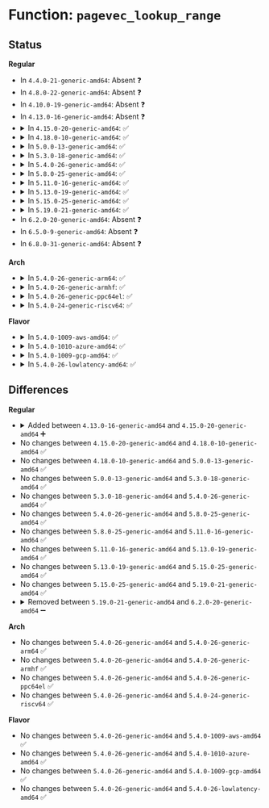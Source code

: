 # Function: <code>pagevec_lookup_range</code>

## Status
<b>Regular</b>
<ul>
<li>
In <code>4.4.0-21-generic-amd64</code>: Absent ❓
</li>
<li>
In <code>4.8.0-22-generic-amd64</code>: Absent ❓
</li>
<li>
In <code>4.10.0-19-generic-amd64</code>: Absent ❓
</li>
<li>
In <code>4.13.0-16-generic-amd64</code>: Absent ❓
</li>
<li>
<details>
<summary>In <code>4.15.0-20-generic-amd64</code>: ✅</summary>

```c
unsigned int pagevec_lookup_range(struct pagevec * pvec, struct address_space * mapping, long unsigned int * start, long unsigned int end)
```

```json
{
  "name": "pagevec_lookup_range",
  "collision_type": "Unique Global",
  "inline_type": "No",
  "funcs": [
    {
      "addr": 18446744071580808000,
      "name": "pagevec_lookup_range",
      "external": true,
      "loc": "mm/swap.c:983",
      "file": "mm/swap.c",
      "inline": "seen, unknown",
      "caller_inline": [],
      "caller_func": [
        "fs/buffer.c:page_cache_seek_hole_data",
        "fs/buffer.c:clean_bdev_aliases",
        "fs/ext4/inode.c:mpage_map_and_submit_buffers",
        "fs/ext4/inode.c:mpage_release_unused_pages",
        "fs/hugetlbfs/inode.c:remove_inode_hugepages"
      ]
    }
  ],
  "symbols": [
    {
      "addr": 18446744071580808000,
      "name": "pagevec_lookup_range",
      "section": ".text",
      "bind": "STB_GLOBAL",
      "size": 44
    }
  ]
}
```
</details>
</li>
<li>
<details>
<summary>In <code>4.18.0-10-generic-amd64</code>: ✅</summary>

```c
unsigned int pagevec_lookup_range(struct pagevec * pvec, struct address_space * mapping, long unsigned int * start, long unsigned int end)
```

```json
{
  "name": "pagevec_lookup_range",
  "collision_type": "Unique Global",
  "inline_type": "No",
  "funcs": [
    {
      "addr": 18446744071580945152,
      "name": "pagevec_lookup_range",
      "external": true,
      "loc": "mm/swap.c:994",
      "file": "mm/swap.c",
      "inline": "seen, unknown",
      "caller_inline": [],
      "caller_func": [
        "fs/buffer.c:clean_bdev_aliases",
        "fs/iomap.c:page_cache_seek_hole_data",
        "fs/ext4/inode.c:mpage_map_and_submit_buffers",
        "fs/ext4/inode.c:mpage_release_unused_pages",
        "fs/hugetlbfs/inode.c:remove_inode_hugepages"
      ]
    }
  ],
  "symbols": [
    {
      "addr": 18446744071580945152,
      "name": "pagevec_lookup_range",
      "section": ".text",
      "bind": "STB_GLOBAL",
      "size": 44
    }
  ]
}
```
</details>
</li>
<li>
<details>
<summary>In <code>5.0.0-13-generic-amd64</code>: ✅</summary>

```c
unsigned int pagevec_lookup_range(struct pagevec * pvec, struct address_space * mapping, long unsigned int * start, long unsigned int end)
```

```json
{
  "name": "pagevec_lookup_range",
  "collision_type": "Unique Global",
  "inline_type": "No",
  "funcs": [
    {
      "addr": 18446744071581021296,
      "name": "pagevec_lookup_range",
      "external": true,
      "loc": "mm/swap.c:995",
      "file": "mm/swap.c",
      "inline": "seen, unknown",
      "caller_inline": [],
      "caller_func": [
        "fs/buffer.c:clean_bdev_aliases",
        "fs/iomap.c:page_cache_seek_hole_data",
        "fs/ext4/inode.c:mpage_map_and_submit_buffers",
        "fs/ext4/inode.c:mpage_release_unused_pages",
        "fs/hugetlbfs/inode.c:remove_inode_hugepages"
      ]
    }
  ],
  "symbols": [
    {
      "addr": 18446744071581021296,
      "name": "pagevec_lookup_range",
      "section": ".text",
      "bind": "STB_GLOBAL",
      "size": 44
    }
  ]
}
```
</details>
</li>
<li>
<details>
<summary>In <code>5.3.0-18-generic-amd64</code>: ✅</summary>

```c
unsigned int pagevec_lookup_range(struct pagevec * pvec, struct address_space * mapping, long unsigned int * start, long unsigned int end)
```

```json
{
  "name": "pagevec_lookup_range",
  "collision_type": "Unique Global",
  "inline_type": "No",
  "funcs": [
    {
      "addr": 18446744071581085344,
      "name": "pagevec_lookup_range",
      "external": true,
      "loc": "mm/swap.c:1001",
      "file": "mm/swap.c",
      "inline": "seen, unknown",
      "caller_inline": [],
      "caller_func": [
        "fs/buffer.c:clean_bdev_aliases",
        "fs/iomap/seek.c:page_cache_seek_hole_data",
        "fs/ext4/inode.c:mpage_map_and_submit_buffers",
        "fs/ext4/inode.c:mpage_release_unused_pages",
        "fs/hugetlbfs/inode.c:remove_inode_hugepages"
      ]
    }
  ],
  "symbols": [
    {
      "addr": 18446744071581085344,
      "name": "pagevec_lookup_range",
      "section": ".text",
      "bind": "STB_GLOBAL",
      "size": 44
    }
  ]
}
```
</details>
</li>
<li>
<details>
<summary>In <code>5.4.0-26-generic-amd64</code>: ✅</summary>

```c
unsigned int pagevec_lookup_range(struct pagevec * pvec, struct address_space * mapping, long unsigned int * start, long unsigned int end)
```

```json
{
  "name": "pagevec_lookup_range",
  "collision_type": "Unique Global",
  "inline_type": "No",
  "funcs": [
    {
      "addr": 18446744071581141328,
      "name": "pagevec_lookup_range",
      "external": true,
      "loc": "mm/swap.c:1041",
      "file": "mm/swap.c",
      "inline": "seen, unknown",
      "caller_inline": [],
      "caller_func": [
        "fs/buffer.c:clean_bdev_aliases",
        "fs/iomap/seek.c:page_cache_seek_hole_data",
        "fs/ext4/inode.c:mpage_map_and_submit_buffers",
        "fs/ext4/inode.c:mpage_release_unused_pages",
        "fs/hugetlbfs/inode.c:remove_inode_hugepages"
      ]
    }
  ],
  "symbols": [
    {
      "addr": 18446744071581141328,
      "name": "pagevec_lookup_range",
      "section": ".text",
      "bind": "STB_GLOBAL",
      "size": 44
    }
  ]
}
```
</details>
</li>
<li>
<details>
<summary>In <code>5.8.0-25-generic-amd64</code>: ✅</summary>

```c
unsigned int pagevec_lookup_range(struct pagevec * pvec, struct address_space * mapping, long unsigned int * start, long unsigned int end)
```

```json
{
  "name": "pagevec_lookup_range",
  "collision_type": "Unique Global",
  "inline_type": "No",
  "funcs": [
    {
      "addr": 18446744071581326096,
      "name": "pagevec_lookup_range",
      "external": true,
      "loc": "mm/swap.c:1107",
      "file": "mm/swap.c",
      "inline": "seen, unknown",
      "caller_inline": [],
      "caller_func": [
        "fs/buffer.c:clean_bdev_aliases",
        "fs/iomap/seek.c:page_cache_seek_hole_data",
        "fs/ext4/inode.c:mpage_map_and_submit_buffers",
        "fs/ext4/inode.c:mpage_release_unused_pages",
        "fs/hugetlbfs/inode.c:remove_inode_hugepages"
      ]
    }
  ],
  "symbols": [
    {
      "addr": 18446744071581326096,
      "name": "pagevec_lookup_range",
      "section": ".text",
      "bind": "STB_GLOBAL",
      "size": 47
    }
  ]
}
```
</details>
</li>
<li>
<details>
<summary>In <code>5.11.0-16-generic-amd64</code>: ✅</summary>

```c
unsigned int pagevec_lookup_range(struct pagevec * pvec, struct address_space * mapping, long unsigned int * start, long unsigned int end)
```

```json
{
  "name": "pagevec_lookup_range",
  "collision_type": "Unique Global",
  "inline_type": "No",
  "funcs": [
    {
      "addr": 18446744071581368144,
      "name": "pagevec_lookup_range",
      "external": true,
      "loc": "mm/swap.c:1109",
      "file": "mm/swap.c",
      "inline": "seen, unknown",
      "caller_inline": [],
      "caller_func": [
        "fs/buffer.c:clean_bdev_aliases",
        "fs/iomap/seek.c:page_cache_seek_hole_data",
        "fs/ext4/inode.c:mpage_map_and_submit_buffers",
        "fs/ext4/inode.c:mpage_release_unused_pages",
        "fs/hugetlbfs/inode.c:remove_inode_hugepages"
      ]
    }
  ],
  "symbols": [
    {
      "addr": 18446744071581368144,
      "name": "pagevec_lookup_range",
      "section": ".text",
      "bind": "STB_GLOBAL",
      "size": 47
    }
  ]
}
```
</details>
</li>
<li>
<details>
<summary>In <code>5.13.0-19-generic-amd64</code>: ✅</summary>

```c
unsigned int pagevec_lookup_range(struct pagevec * pvec, struct address_space * mapping, long unsigned int * start, long unsigned int end)
```

```json
{
  "name": "pagevec_lookup_range",
  "collision_type": "Unique Global",
  "inline_type": "No",
  "funcs": [
    {
      "addr": 18446744071581387136,
      "name": "pagevec_lookup_range",
      "external": true,
      "loc": "mm/swap.c:1110",
      "file": "mm/swap.c",
      "inline": "seen, unknown",
      "caller_inline": [],
      "caller_func": [
        "mm/shmem.c:shmem_unlock_mapping",
        "fs/buffer.c:clean_bdev_aliases",
        "fs/ext4/inode.c:mpage_map_and_submit_buffers",
        "fs/ext4/inode.c:mpage_release_unused_pages",
        "fs/hugetlbfs/inode.c:remove_inode_hugepages"
      ]
    }
  ],
  "symbols": [
    {
      "addr": 18446744071581387136,
      "name": "pagevec_lookup_range",
      "section": ".text",
      "bind": "STB_GLOBAL",
      "size": 47
    }
  ]
}
```
</details>
</li>
<li>
<details>
<summary>In <code>5.15.0-25-generic-amd64</code>: ✅</summary>

```c
unsigned int pagevec_lookup_range(struct pagevec * pvec, struct address_space * mapping, long unsigned int * start, long unsigned int end)
```

```json
{
  "name": "pagevec_lookup_range",
  "collision_type": "Unique Global",
  "inline_type": "No",
  "funcs": [
    {
      "addr": 18446744071581636256,
      "name": "pagevec_lookup_range",
      "external": true,
      "loc": "mm/swap.c:1101",
      "file": "mm/swap.c",
      "inline": "seen, unknown",
      "caller_inline": [],
      "caller_func": [
        "mm/shmem.c:shmem_unlock_mapping",
        "fs/buffer.c:clean_bdev_aliases",
        "fs/ext4/inode.c:mpage_map_and_submit_buffers",
        "fs/ext4/inode.c:mpage_release_unused_pages",
        "fs/hugetlbfs/inode.c:remove_inode_hugepages"
      ]
    }
  ],
  "symbols": [
    {
      "addr": 18446744071581636256,
      "name": "pagevec_lookup_range",
      "section": ".text",
      "bind": "STB_GLOBAL",
      "size": 47
    }
  ]
}
```
</details>
</li>
<li>
<details>
<summary>In <code>5.19.0-21-generic-amd64</code>: ✅</summary>

```c
unsigned int pagevec_lookup_range(struct pagevec * pvec, struct address_space * mapping, long unsigned int * start, long unsigned int end)
```

```json
{
  "name": "pagevec_lookup_range",
  "collision_type": "Unique Global",
  "inline_type": "No",
  "funcs": [
    {
      "addr": 18446744071582002448,
      "name": "pagevec_lookup_range",
      "external": true,
      "loc": "mm/swap.c:1109",
      "file": "mm/swap.c",
      "inline": "seen, unknown",
      "caller_inline": [],
      "caller_func": [
        "mm/shmem.c:shmem_unlock_mapping",
        "fs/buffer.c:clean_bdev_aliases",
        "fs/ext4/inode.c:mpage_map_and_submit_buffers",
        "fs/ext4/inode.c:mpage_release_unused_pages",
        "fs/hugetlbfs/inode.c:remove_inode_hugepages"
      ]
    }
  ],
  "symbols": [
    {
      "addr": 18446744071582002448,
      "name": "pagevec_lookup_range",
      "section": ".text",
      "bind": "STB_GLOBAL",
      "size": 62
    }
  ]
}
```
</details>
</li>
<li>
In <code>6.2.0-20-generic-amd64</code>: Absent ❓
</li>
<li>
In <code>6.5.0-9-generic-amd64</code>: Absent ❓
</li>
<li>
In <code>6.8.0-31-generic-amd64</code>: Absent ❓
</li>
</ul>
<b>Arch</b>
<ul>
<li>
<details>
<summary>In <code>5.4.0-26-generic-arm64</code>: ✅</summary>

```c
unsigned int pagevec_lookup_range(struct pagevec * pvec, struct address_space * mapping, long unsigned int * start, long unsigned int end)
```

```json
{
  "name": "pagevec_lookup_range",
  "collision_type": "Unique Global",
  "inline_type": "No",
  "funcs": [
    {
      "addr": 18446603336492515464,
      "name": "pagevec_lookup_range",
      "external": true,
      "loc": "mm/swap.c:1041",
      "file": "mm/swap.c",
      "inline": "seen, unknown",
      "caller_inline": [],
      "caller_func": [
        "fs/buffer.c:clean_bdev_aliases",
        "fs/iomap/seek.c:page_cache_seek_hole_data",
        "fs/ext4/inode.c:mpage_map_and_submit_buffers",
        "fs/ext4/inode.c:mpage_release_unused_pages",
        "fs/hugetlbfs/inode.c:remove_inode_hugepages"
      ]
    }
  ],
  "symbols": [
    {
      "addr": 18446603336492515464,
      "name": "pagevec_lookup_range",
      "section": ".text",
      "bind": "STB_GLOBAL",
      "size": 88
    }
  ]
}
```
</details>
</li>
<li>
<details>
<summary>In <code>5.4.0-26-generic-armhf</code>: ✅</summary>

```c
unsigned int pagevec_lookup_range(struct pagevec * pvec, struct address_space * mapping, long unsigned int * start, long unsigned int end)
```

```json
{
  "name": "pagevec_lookup_range",
  "collision_type": "Unique Global",
  "inline_type": "No",
  "funcs": [
    {
      "addr": 3226385408,
      "name": "pagevec_lookup_range",
      "external": true,
      "loc": "mm/swap.c:1041",
      "file": "mm/swap.c",
      "inline": "seen, unknown",
      "caller_inline": [],
      "caller_func": [
        "fs/buffer.c:clean_bdev_aliases",
        "fs/iomap/seek.c:page_cache_seek_hole_data",
        "fs/ext4/inode.c:mpage_map_and_submit_extent",
        "fs/ext4/inode.c:mpage_release_unused_pages"
      ]
    }
  ],
  "symbols": [
    {
      "addr": 3226385408,
      "name": "pagevec_lookup_range",
      "section": ".text",
      "bind": "STB_GLOBAL",
      "size": 72
    }
  ]
}
```
</details>
</li>
<li>
<details>
<summary>In <code>5.4.0-26-generic-ppc64el</code>: ✅</summary>

```c
unsigned int pagevec_lookup_range(struct pagevec * pvec, struct address_space * mapping, long unsigned int * start, long unsigned int end)
```

```json
{
  "name": "pagevec_lookup_range",
  "collision_type": "Unique Global",
  "inline_type": "No",
  "funcs": [
    {
      "addr": 13835058055285806624,
      "name": "pagevec_lookup_range",
      "external": true,
      "loc": "mm/swap.c:1041",
      "file": "mm/swap.c",
      "inline": "seen, unknown",
      "caller_inline": [],
      "caller_func": [
        "fs/buffer.c:clean_bdev_aliases",
        "fs/iomap/seek.c:page_cache_seek_hole_data",
        "fs/ext4/inode.c:mpage_map_and_submit_buffers",
        "fs/ext4/inode.c:mpage_release_unused_pages",
        "fs/hugetlbfs/inode.c:remove_inode_hugepages"
      ]
    }
  ],
  "symbols": [
    {
      "addr": 13835058055285806624,
      "name": "pagevec_lookup_range",
      "section": ".text",
      "bind": "STB_GLOBAL",
      "size": 96
    }
  ]
}
```
</details>
</li>
<li>
<details>
<summary>In <code>5.4.0-24-generic-riscv64</code>: ✅</summary>

```c
unsigned int pagevec_lookup_range(struct pagevec * pvec, struct address_space * mapping, long unsigned int * start, long unsigned int end)
```

```json
{
  "name": "pagevec_lookup_range",
  "collision_type": "Unique Global",
  "inline_type": "No",
  "funcs": [
    {
      "addr": 18446743936272572624,
      "name": "pagevec_lookup_range",
      "external": true,
      "loc": "mm/swap.c:1041",
      "file": "mm/swap.c",
      "inline": "seen, unknown",
      "caller_inline": [],
      "caller_func": [
        "fs/buffer.c:clean_bdev_aliases",
        "fs/iomap/seek.c:page_cache_seek_hole_data",
        "fs/ext4/inode.c:mpage_map_and_submit_buffers",
        "fs/ext4/inode.c:mpage_release_unused_pages",
        "fs/hugetlbfs/inode.c:remove_inode_hugepages"
      ]
    }
  ],
  "symbols": [
    {
      "addr": 18446743936272572624,
      "name": "pagevec_lookup_range",
      "section": ".text",
      "bind": "STB_GLOBAL",
      "size": 80
    }
  ]
}
```
</details>
</li>
</ul>
<b>Flavor</b>
<ul>
<li>
<details>
<summary>In <code>5.4.0-1009-aws-amd64</code>: ✅</summary>

```c
unsigned int pagevec_lookup_range(struct pagevec * pvec, struct address_space * mapping, long unsigned int * start, long unsigned int end)
```

```json
{
  "name": "pagevec_lookup_range",
  "collision_type": "Unique Global",
  "inline_type": "No",
  "funcs": [
    {
      "addr": 18446744071581110176,
      "name": "pagevec_lookup_range",
      "external": true,
      "loc": "mm/swap.c:1041",
      "file": "mm/swap.c",
      "inline": "seen, unknown",
      "caller_inline": [],
      "caller_func": [
        "fs/buffer.c:clean_bdev_aliases",
        "fs/iomap/seek.c:page_cache_seek_hole_data",
        "fs/ext4/inode.c:mpage_map_and_submit_buffers",
        "fs/ext4/inode.c:mpage_release_unused_pages",
        "fs/hugetlbfs/inode.c:remove_inode_hugepages"
      ]
    }
  ],
  "symbols": [
    {
      "addr": 18446744071581110176,
      "name": "pagevec_lookup_range",
      "section": ".text",
      "bind": "STB_GLOBAL",
      "size": 44
    }
  ]
}
```
</details>
</li>
<li>
<details>
<summary>In <code>5.4.0-1010-azure-amd64</code>: ✅</summary>

```c
unsigned int pagevec_lookup_range(struct pagevec * pvec, struct address_space * mapping, long unsigned int * start, long unsigned int end)
```

```json
{
  "name": "pagevec_lookup_range",
  "collision_type": "Unique Global",
  "inline_type": "No",
  "funcs": [
    {
      "addr": 18446744071581057248,
      "name": "pagevec_lookup_range",
      "external": true,
      "loc": "mm/swap.c:1041",
      "file": "mm/swap.c",
      "inline": "seen, unknown",
      "caller_inline": [],
      "caller_func": [
        "fs/buffer.c:clean_bdev_aliases",
        "fs/iomap/seek.c:page_cache_seek_hole_data",
        "fs/ext4/inode.c:mpage_map_and_submit_buffers",
        "fs/ext4/inode.c:mpage_release_unused_pages",
        "fs/hugetlbfs/inode.c:remove_inode_hugepages"
      ]
    }
  ],
  "symbols": [
    {
      "addr": 18446744071581057248,
      "name": "pagevec_lookup_range",
      "section": ".text",
      "bind": "STB_GLOBAL",
      "size": 44
    }
  ]
}
```
</details>
</li>
<li>
<details>
<summary>In <code>5.4.0-1009-gcp-amd64</code>: ✅</summary>

```c
unsigned int pagevec_lookup_range(struct pagevec * pvec, struct address_space * mapping, long unsigned int * start, long unsigned int end)
```

```json
{
  "name": "pagevec_lookup_range",
  "collision_type": "Unique Global",
  "inline_type": "No",
  "funcs": [
    {
      "addr": 18446744071581101376,
      "name": "pagevec_lookup_range",
      "external": true,
      "loc": "mm/swap.c:1041",
      "file": "mm/swap.c",
      "inline": "seen, unknown",
      "caller_inline": [],
      "caller_func": [
        "fs/buffer.c:clean_bdev_aliases",
        "fs/iomap/seek.c:page_cache_seek_hole_data",
        "fs/ext4/inode.c:mpage_map_and_submit_buffers",
        "fs/ext4/inode.c:mpage_release_unused_pages",
        "fs/hugetlbfs/inode.c:remove_inode_hugepages"
      ]
    }
  ],
  "symbols": [
    {
      "addr": 18446744071581101376,
      "name": "pagevec_lookup_range",
      "section": ".text",
      "bind": "STB_GLOBAL",
      "size": 44
    }
  ]
}
```
</details>
</li>
<li>
<details>
<summary>In <code>5.4.0-26-lowlatency-amd64</code>: ✅</summary>

```c
unsigned int pagevec_lookup_range(struct pagevec * pvec, struct address_space * mapping, long unsigned int * start, long unsigned int end)
```

```json
{
  "name": "pagevec_lookup_range",
  "collision_type": "Unique Global",
  "inline_type": "No",
  "funcs": [
    {
      "addr": 18446744071581163632,
      "name": "pagevec_lookup_range",
      "external": true,
      "loc": "mm/swap.c:1041",
      "file": "mm/swap.c",
      "inline": "seen, unknown",
      "caller_inline": [],
      "caller_func": [
        "fs/buffer.c:clean_bdev_aliases",
        "fs/iomap/seek.c:page_cache_seek_hole_data",
        "fs/ext4/inode.c:mpage_map_and_submit_buffers",
        "fs/ext4/inode.c:mpage_release_unused_pages",
        "fs/hugetlbfs/inode.c:remove_inode_hugepages"
      ]
    }
  ],
  "symbols": [
    {
      "addr": 18446744071581163632,
      "name": "pagevec_lookup_range",
      "section": ".text",
      "bind": "STB_GLOBAL",
      "size": 44
    }
  ]
}
```
</details>
</li>
</ul>

## Differences
<b>Regular</b>
<ul>
<li>
<details>
<summary>Added between <code>4.13.0-16-generic-amd64</code> and <code>4.15.0-20-generic-amd64</code> ➕</summary>

```c
unsigned int pagevec_lookup_range(struct pagevec * pvec, struct address_space * mapping, long unsigned int * start, long unsigned int end)
```
</details>
</li>
<li>
No changes between <code>4.15.0-20-generic-amd64</code> and <code>4.18.0-10-generic-amd64</code> ✅
</li>
<li>
No changes between <code>4.18.0-10-generic-amd64</code> and <code>5.0.0-13-generic-amd64</code> ✅
</li>
<li>
No changes between <code>5.0.0-13-generic-amd64</code> and <code>5.3.0-18-generic-amd64</code> ✅
</li>
<li>
No changes between <code>5.3.0-18-generic-amd64</code> and <code>5.4.0-26-generic-amd64</code> ✅
</li>
<li>
No changes between <code>5.4.0-26-generic-amd64</code> and <code>5.8.0-25-generic-amd64</code> ✅
</li>
<li>
No changes between <code>5.8.0-25-generic-amd64</code> and <code>5.11.0-16-generic-amd64</code> ✅
</li>
<li>
No changes between <code>5.11.0-16-generic-amd64</code> and <code>5.13.0-19-generic-amd64</code> ✅
</li>
<li>
No changes between <code>5.13.0-19-generic-amd64</code> and <code>5.15.0-25-generic-amd64</code> ✅
</li>
<li>
No changes between <code>5.15.0-25-generic-amd64</code> and <code>5.19.0-21-generic-amd64</code> ✅
</li>
<li>
<details>
<summary>Removed between <code>5.19.0-21-generic-amd64</code> and <code>6.2.0-20-generic-amd64</code> ➖</summary>

```c
unsigned int pagevec_lookup_range(struct pagevec * pvec, struct address_space * mapping, long unsigned int * start, long unsigned int end)
```
</details>
</li>
</ul>
<b>Arch</b>
<ul>
<li>
No changes between <code>5.4.0-26-generic-amd64</code> and <code>5.4.0-26-generic-arm64</code> ✅
</li>
<li>
No changes between <code>5.4.0-26-generic-amd64</code> and <code>5.4.0-26-generic-armhf</code> ✅
</li>
<li>
No changes between <code>5.4.0-26-generic-amd64</code> and <code>5.4.0-26-generic-ppc64el</code> ✅
</li>
<li>
No changes between <code>5.4.0-26-generic-amd64</code> and <code>5.4.0-24-generic-riscv64</code> ✅
</li>
</ul>
<b>Flavor</b>
<ul>
<li>
No changes between <code>5.4.0-26-generic-amd64</code> and <code>5.4.0-1009-aws-amd64</code> ✅
</li>
<li>
No changes between <code>5.4.0-26-generic-amd64</code> and <code>5.4.0-1010-azure-amd64</code> ✅
</li>
<li>
No changes between <code>5.4.0-26-generic-amd64</code> and <code>5.4.0-1009-gcp-amd64</code> ✅
</li>
<li>
No changes between <code>5.4.0-26-generic-amd64</code> and <code>5.4.0-26-lowlatency-amd64</code> ✅
</li>
</ul>
